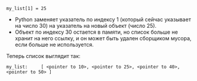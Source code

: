 `my_list[1] = 25`

- Python заменяет указатель по индексу 1 (который сейчас указывает на число 30) на указатель на новый объект (число 25).
- Объект по индексу 30 остается в памяти, но список больше не хранит на него ссылку, и он может быть удален сборщиком мусора, если больше не используется.

Теперь список выглядит так:

`my_list:     [ <pointer to 10>, <pointer to 25>, <pointer to 40>, <pointer to 50> ]`